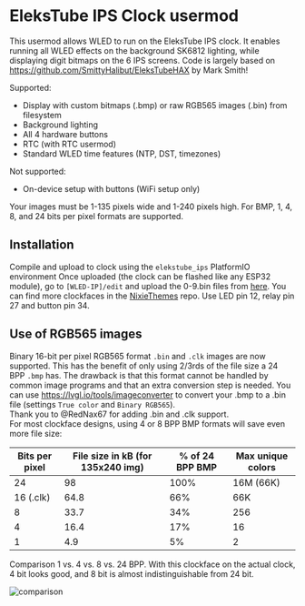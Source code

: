 # EleksTube IPS Clock usermod

This usermod allows WLED to run on the EleksTube IPS clock.
It enables running all WLED effects on the background SK6812 lighting, while displaying digit bitmaps on the 6 IPS screens.
Code is largely based on https://github.com/SmittyHalibut/EleksTubeHAX by Mark Smith!

Supported:
- Display with custom bitmaps (.bmp) or raw RGB565 images (.bin) from filesystem
- Background lighting
- All 4 hardware buttons
- RTC (with RTC usermod)
- Standard WLED time features (NTP, DST, timezones)

Not supported:
- On-device setup with buttons (WiFi setup only)

Your images must be 1-135 pixels wide and 1-240 pixels high.
For BMP, 1, 4, 8, and 24 bits per pixel formats are supported.

## Installation 

Compile and upload to clock using the `elekstube_ips` PlatformIO environment
Once uploaded (the clock can be flashed like any ESP32 module), go to `[WLED-IP]/edit` and upload the 0-9.bin files from [here](https://github.com/Aircoookie/NixieThemes/tree/master/themes/RealisticNixie/bin).
You can find more clockfaces in the [NixieThemes](https://github.com/Aircoookie/NixieThemes/) repo.
Use LED pin 12, relay pin 27 and button pin 34.

## Use of RGB565 images

Binary 16-bit per pixel RGB565 format `.bin` and `.clk` images are now supported. This has the benefit of only using 2/3rds of the file size a 24 BPP `.bmp` has.
The drawback is that this format cannot be handled by common image programs and that an extra conversion step is needed.
You can use https://lvgl.io/tools/imageconverter to convert your .bmp to a .bin file (settings `True color` and `Binary RGB565`).  
Thank you to @RedNax67 for adding .bin and .clk support.  
For most clockface designs, using 4 or 8 BPP BMP formats will save even more file size:

| Bits per pixel | File size in kB (for 135x240 img) | % of 24 BPP BMP | Max unique colors
| --- | --- | --- | --- |
24 | 98 | 100% | 16M (66K)
16 (.clk) | 64.8 | 66% | 66K
8 | 33.7 | 34% | 256
4 | 16.4 | 17% | 16
1 | 4.9 | 5% | 2

Comparison 1 vs. 4 vs. 8 vs. 24 BPP. With this clockface on the actual clock, 4 bit looks good, and 8 bit is almost indistinguishable from 24 bit.

![comparison](https://user-images.githubusercontent.com/21045690/156899667-5b55ed9f-6e03-4066-b2aa-1260e9570369.png)